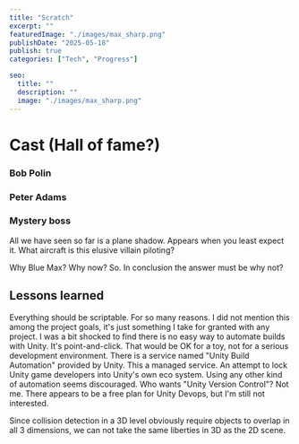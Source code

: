 ```yaml
---
title: "Scratch"
excerpt: ""
featuredImage: "./images/max_sharp.png"
publishDate: "2025-05-18"
publish: true
categories: ["Tech", "Progress"]

seo:
  title: ""
  description: ""
  image: "./images/max_sharp.png"
---
```


# Cast (Hall of fame?)


### Bob Polin


### Peter Adams


### Mystery boss
  All we have seen so far is a plane shadow. Appears when you least expect it. What aircraft is this elusive villain piloting?


Why Blue Max? Why now?
So.
In conclusion the answer must be why not?


## Lessons learned
Everything should be scriptable. For so many reasons. I did not mention this among the project goals, it's just something I take for granted with any project.
I was a bit shocked to find there is no easy way to automate builds with Unity. It's point-and-click. That would be OK for a toy, not for a serious development environment.
There is a service named "Unity Build Automation" provided by Unity. This a managed service. An attempt to lock Unity game developers into Unity's own eco system. Using any other kind of automation seems discouraged.
Who wants "Unity Version Control"? Not me. There appears to be a free plan for Unity Devops, but I'm still not interested.

Since collision detection in a 3D level obviously require objects to overlap in all 3 dimensions, we can not take the same liberties in 3D as the 2D scene.

